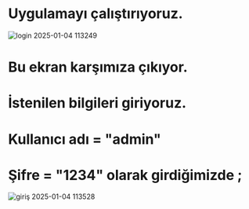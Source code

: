 # Uygulamayı çalıştırıyoruz.
![login 2025-01-04 113249](https://github.com/user-attachments/assets/c2a26893-7aca-44fd-8573-cf6ed94fb8ad)
# Bu ekran karşımıza çıkıyor. 
# İstenilen bilgileri giriyoruz.
# Kullanıcı adı = "admin"
# Şifre = "1234" olarak girdiğimizde ;

![giriş 2025-01-04 113528](https://github.com/user-attachments/assets/e17c5682-06c1-47fa-8f22-007fd9a6ba0c)
